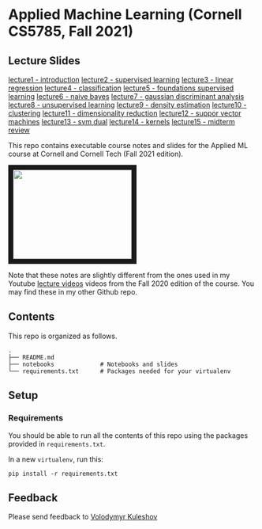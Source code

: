 # Applied Machine Learning (Cornell CS5785, Fall 2021)

## Lecture Slides
[lecture1 - introduction](./html/lecture1-introduction.slides.html)
[lecture2 - supervised learning](./html/lecture2-supervised-learning.slides.html)
[lecture3 - linear regression](./html/lecture3-linear-regression.slides.html)
[lecture4 - classification](./html/lecture4-classification.slides.html)
[lecture5 - foundations supervised learning](./html/lecture5-foundations-supervised-learning.slides.html)
[lecture6 - naive bayes](./html/lecture6-naive-bayes.slides.html)
[lecture7 - gaussian discriminant analysis](./html/lecture7-gaussian-discriminant-analysis.slides.html)
[lecture8 - unsupervised learning](./html/lecture8-unsupervised-learning.slides.html)
[lecture9 - density estimation](./html/lecture9-density-estimation.slides.html)
[lecture10 - clustering](./html/lecture10-clustering.slides.html)
[lecture11 - dimensionality reduction](./html/lecture11-dimensionality-reduction.slides.html)
[lecture12 - suppor vector machines](./html/lecture12-suppor-vector-machines.slides.html)
[lecture13 - svm dual](./html/lecture13-svm-dual.slides.html)
[lecture14 - kernels](./html/lecture14-kernels.slides.html)
[lecture15 - midterm review](./html/lecture15-midterm-review.slides.html)


This repo contains executable course notes and slides for the Applied ML course at Cornell and Cornell Tech (Fall 2021 edition).

<a href="http://www.youtube.com/watch?feature=player_embedded&v=vcE9WGbi4QY
" target="_blank"><img src="http://img.youtube.com/vi/vcE9WGbi4QY/2.jpg"
width="240" height="180" border="10" /></a>

Note that these notes are slightly different from the ones used in my Youtube [lecture videos](https://www.youtube.com/watch?v=vcE9WGbi4QY&list=PL2UML_KCiC0UlY7iCQDSiGDMovaupqc83) videos from the Fall 2020 edition of the course. You may find these in my other Github repo.

## Contents

This repo is organized as follows.

```
.
├── README.md
├── notebooks             # Notebooks and slides
└── requirements.txt      # Packages needed for your virtualenv
```

## Setup

### Requirements

You should be able to run all the contents of this repo using the packages provided in `requirements.txt`.

In a new `virtualenv`, run this:
```
pip install -r requirements.txt
```

## Feedback

Please send feedback to [Volodymyr Kuleshov](https://www.cs.cornell.edu/~kuleshov/)
